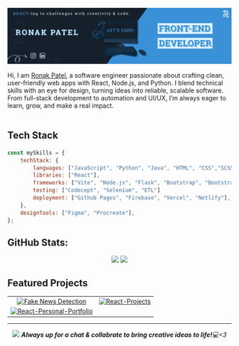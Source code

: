 ![Myself](./assets/Github.png)

 Hi, I am [Ronak Patel](https://ronakjpatel.in/), a software engineer passionate about crafting clean, user-friendly web apps with React, Node.js, and Python. I blend technical skills with an eye for design, turning ideas into reliable, scalable software. From full-stack development to automation and UI/UX, I’m always eager to learn, grow, and make a real impact.
<br>
<br>

## Tech Stack
```javascript
const mySkills = {
    techStack: {
        languages: ["JavaScript", "Python", "Java", "HTML", "CSS","SCSS", "SQL"],
        libraries: ["React"],
        frameworks: ["Vite", "Node.js", "Flask", "Bootstrap", "Bootstrap"],
        testing: ["Codecept", "Selenium", "ETL"]
        deployment: ["Github Pages", "Firebase", "Vercel", "Netlify"],
    },
    designTools: ["Figma", "Procreate"],
};
```

## GitHub Stats:
<div align="center">
 
  ![](https://bad-apple-github-readme.vercel.app/api?show_bg=1&username=R-o-n-a-k&theme=prussian&hide_border=true&show_icons=true&include_all_commits=true&count_private=true)
![](https://github-readme-stats.vercel.app/api/top-langs/?username=R-o-n-a-k&langs_count=10&theme=prussian&hide_border=true&include_all_commits=true&count_private=true&layout=compact)

</div>

## Featured Projects
<div align="center">
<table>
  <tr>
 <td align="center">
      <a href="https://github.com/R-o-n-a-k/FND">
        <img src="https://github-readme-stats.vercel.app/api/pin/?username=R-o-n-a-k&theme=prussian&hide_border=true&show_icons=true&repo=FND" alt="Fake News Detection" />
      </a>
    </td>
     <td align="center">
      <a href="https://github.com/R-o-n-a-k/React-Projects">
        <img src="https://github-readme-stats.vercel.app/api/pin/?username=R-o-n-a-k&theme=prussian&hide_border=true&show_icons=true&repo=React-Projects" alt="React-Projects" />
      </a>
    </td>
  </tr>
  <tr>
  <td align="center">
      <a href="https://github.com/R-o-n-a-k/React-Personal-Portfolio">
        <img src="https://github-readme-stats.vercel.app/api/pin/?username=R-o-n-a-k&theme=prussian&hide_border=true&show_icons=true&repo=React-Personal-Portfolio" alt="React-Personal-Portfolio" />
      </a>
    </td>
  </tr>
</table>

<hr>
<img src="https://media0.giphy.com/media/v1.Y2lkPTc5MGI3NjExMmU5aWJ2aDcwcW0zd3l4N3p0b2Z3dXNyZ3JocWxpc3ZscnB4bGE3ciZlcD12MV9pbnRlcm5hbF9naWZfYnlfaWQmY3Q9cw/Rnb5VoZiIyIM0/giphy.gif" height="30"> <em><b>Always up for a chat & collabrate to bring creative ideas to life!</b>💻<3</em>


